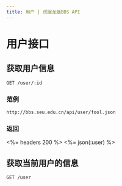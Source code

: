 ```yaml
---
title: 用户 | 虎踞龙蟠BBS API
---
```


# 用户接口

## 获取用户信息

    GET /user/:id

### 范例

    http://bbs.seu.edu.cn/api/user/fool.json

### 返回

<%= headers 200 %>
<%= json(:user) %>

## 获取当前用户的信息

    GET /user
